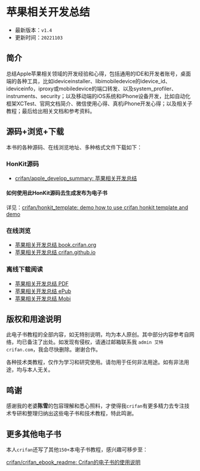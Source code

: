 # 苹果相关开发总结

* 最新版本：`v1.4`
* 更新时间：`20221103`

## 简介

总结Apple苹果相关领域的开发经验和心得，包括通用的IDE和开发者账号，桌面端的各种工具，比如ideviceinstaller、libimobiledevice的idevice_id、ideviceinfo，iproxy或mobiledevice的端口转发、以及system_profiler、instruments、security；以及移动端的iOS系统和iPhone设备开发，比如自动化框架XCTest、官网文档简介、微信使用心得、真机iPhone开发心得；以及相关子教程；最后给出相关文档和参考资料。

## 源码+浏览+下载

本书的各种源码、在线浏览地址、多种格式文件下载如下：

### HonKit源码

* [crifan/apple_develop_summary: 苹果相关开发总结](https://github.com/crifan/apple_develop_summary)

#### 如何使用此HonKit源码去生成发布为电子书

详见：[crifan/honkit_template: demo how to use crifan honkit template and demo](https://github.com/crifan/honkit_template)

### 在线浏览

* [苹果相关开发总结 book.crifan.org](https://book.crifan.org/books/apple_develop_summary/website)
* [苹果相关开发总结 crifan.github.io](https://crifan.github.io/apple_develop_summary/website)

### 离线下载阅读

* [苹果相关开发总结 PDF](https://book.crifan.org/books/apple_develop_summary/pdf/apple_develop_summary.pdf)
* [苹果相关开发总结 ePub](https://book.crifan.org/books/apple_develop_summary/epub/apple_develop_summary.epub)
* [苹果相关开发总结 Mobi](https://book.crifan.org/books/apple_develop_summary/mobi/apple_develop_summary.mobi)

## 版权和用途说明

此电子书教程的全部内容，如无特别说明，均为本人原创。其中部分内容参考自网络，均已备注了出处。如发现有侵权，请通过邮箱联系我 `admin 艾特 crifan.com`，我会尽快删除。谢谢合作。

各种技术类教程，仅作为学习和研究使用。请勿用于任何非法用途。如有非法用途，均与本人无关。

## 鸣谢

感谢我的老婆**陈雪**的包容理解和悉心照料，才使得我`crifan`有更多精力去专注技术专研和整理归纳出这些电子书和技术教程，特此鸣谢。

## 更多其他电子书

本人`crifan`还写了其他`150+`本电子书教程，感兴趣可移步至：

[crifan/crifan_ebook_readme: Crifan的电子书的使用说明](https://github.com/crifan/crifan_ebook_readme)
